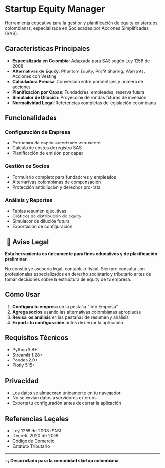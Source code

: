 # Startup Equity Manager

Herramienta educativa para la gestión y planificación de equity en startups colombianas, especializada en Sociedades por Acciones Simplificadas (SAS).

## Características Principales

- **Especializada en Colombia**: Adaptada para SAS según Ley 1258 de 2008
- **Alternativas de Equity**: Phantom Equity, Profit Sharing, Warrants, Acciones con Vesting
- **Calculadora Precisa**: Conversión entre porcentajes y número de acciones
- **Planificación por Capas**: Fundadores, empleados, reserva futura
- **Simulador de Dilución**: Proyección de rondas futuras de inversión
- **Normatividad Legal**: Referencias completas de legislación colombiana

## Funcionalidades

### Configuración de Empresa
- Estructura de capital autorizado vs suscrito
- Cálculo de costos de registro SAS
- Planificación de emisión por capas

### Gestión de Socios
- Formulario completo para fundadores y empleados
- Alternativas colombianas de compensación
- Protección antidilución y derechos pro-rata

### Análisis y Reportes
- Tablas resumen ejecutivas
- Gráficos de distribución de equity
- Simulador de dilución futura
- Exportación de configuración

##   Aviso Legal

**Esta herramienta es únicamente para fines educativos y de planificación preliminar.**

No constituye asesoría legal, contable o fiscal. Siempre consulta con profesionales especializados en derecho societario y tributario antes de tomar decisiones sobre la estructura de equity de tu empresa.

## Cómo Usar

1. **Configura tu empresa** en la pestaña "Info Empresa"
2. **Agrega socios** usando las alternativas colombianas apropiadas
3. **Revisa los análisis** en las pestañas de resumen y análisis
4. **Exporta tu configuración** antes de cerrar la aplicación

## Requisitos Técnicos

- Python 3.8+
- Streamlit 1.28+
- Pandas 2.0+
- Plotly 5.15+

## Privacidad

- Los datos se almacenan únicamente en tu navegador
- No se envían datos a servidores externos
- Exporta tu configuración antes de cerrar la aplicación

## Referencias Legales

- Ley 1258 de 2008 (SAS)
- Decreto 2020 de 2009
- Código de Comercio
- Estatuto Tributario

---

=¡ **Desarrollado para la comunidad startup colombiana**
